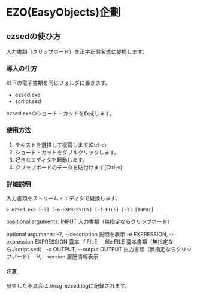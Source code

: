 # EZO(EasyObjects)企劃

## ezsedの使ひ方



入力書類（クリップボード）を正字正假名遣に變換します。



### 導入の仕方

以下の電子書類を同じフォルダに置きます。

- ezsed.exe
- scriipt.sed

ezsed.exeのショート・カットを作成します。

### 使用方法

1. テキストを選擇して複寫します(Ctrl-c)
2. ショート・カットをダブルクリックします。
3. 好きなエディタを起動します。
4. クリップボードのデータを貼付けます(Ctrl-v)

### 詳細説明

入力書類をストリーム・エディタで變換します。

```usage
> ezsed.exe [-?] [-e EXPRESSION] [-f FILE] [-s] [INPUT]
```

positional arguments:
  INPUT                 入力書類（無指定ならクリップボード）

optional arguments:
  -?, --description     説明を表示
  -e EXPRESSION, --expression EXPRESSION
                        臺本
  -f FILE, --file FILE  臺本書類（無指定なら./script.sed）
  -o OUTPUT, --output OUTPUT
                        出力書類（無指定ならクリップボード）
  -V, --version         履歴情報表示



#### 注意

發生した不具合は./msg_ezsed.logに記録されます。
